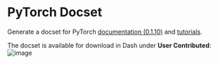 

# PyTorch Docset

Generate a docset for PyTorch [documentation (0.1.10)](http://pytorch.org/docs/) and [tutorials](http://pytorch.org/tutorials/).


The docset is available for download in Dash under **User Contributed**:
![image](https://cloud.githubusercontent.com/assets/3298308/24393325/b58f4280-1365-11e7-8759-df414db509c4.png)
